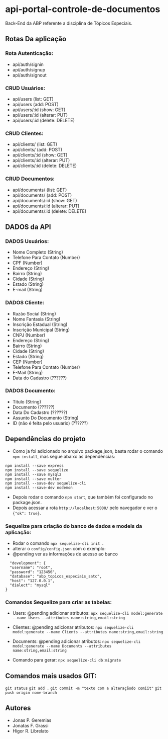 # api-portal-controle-de-documentos
Back-End da ABP referente a disciplina de Tópicos Especiais.


## Rotas Da aplicação

### Rota Autenticação:

* api/auth/signin
* api/auth/signup
* api/auth/signout

### CRUD Usuários:

* api/users (list: GET)
* api/users (add: POST)
* api/users/:id (show: GET)
* api/users/:id (alterar: PUT)
* api/users/:id (delete: DELETE)

### CRUD Clientes:

* api/clients/ (list: GET)
* api/clients/ (add: POST)
* api/clients/:id (show: GET)
* api/clients/:id (alterar: PUT)
* api/clients/:id (delete: DELETE)

### CRUD Documentos:

* api/documents/ (list: GET)
* api/documents/ (add: POST)
* api/documents/:id (show: GET)
* api/documents/:id (alterar: PUT)
* api/documents/:id (delete: DELETE)

## DADOS da API

### DADOS Usuários:

* Nome Completo                 (String)
* Telefone Para Contato         (Number)
* CPF                           (Number)
* Endereço                      (String)
* Bairro                        (String)
* Cidade                        (String)
* Estado                        (String)
* E-mail                        (String)

### DADOS Cliente:

* Razão Social                  (String)
* Nome Fantasia                 (String)
* Inscrição Estadual            (String)
* Inscrição Municipal           (String)
* CNPJ                          (Number)
* Endereço                      (String)
* Bairro                        (String)
* Cidade                        (String)
* Estado                        (String)
* CEP                           (Number)
* Telefone Para Contato         (Number)
* E-Mail                        (String)
* Data do Cadastro              (??????)

### DADOS Documento:

* Titulo                        (String)
* Documento                     (??????)
* Data Do Cadastro              (??????)
* Assunto Do Documento          (String)
* ID (não é feita pelo usuario) (??????)


## Dependências do projeto 

* Como ja foi adicionado no arquivo package.json, basta rodar o comando `npm install`, mas segue abaixo as dependências:

```
npm install --save express
npm install --save sequelize
npm install --save mysql2
npm install --save multer
npm install --save-dev sequelize-cli
npm install --save-dev nodemon
```

* Depois rodar o comando `npm start`, que também foi configurado no package.json.
* Depois acessar a rota `http://localhost:5000/` pelo navegador e ver o `{"ok": true}`.

### Sequelize para criação do banco de dados e models da aplicação:

* Rodar o comando `npx sequelize-cli init `.
*  alterar o `config/config.json` com o exemplo:
* @pending ver as informações de acesso ao banco

 ```
   "development": {
   "username": "root",
   "password": "123456",
   "database": "abp_topicos_especiais_satc",
   "host": "127.0.0.1",
   "dialect": "mysql"
}
 ```

### Comandos Sequelize para criar as tabelas:

* Users: @pending adicionar atributos:
`npx sequelize-cli model:generate --name Users --attributes name:string,email:string `

* Clientes: @pending adicionar atributos:
`npx sequelize-cli model:generate --name Clients --attributes name:string,email:string `

* Documents: @pending adicionar atributos: 
`npx sequelize-cli model:generate --name Documents --attributes name:string,email:string `

* Comando para gerar: `npx sequelize-cli db:migrate`


## Comandos mais usados GIT:

`git status`
`git add .`
`git commit -m "texto com a alteraçãodo comiit"`
`git push origin nome-branch`



## Autores

* Jonas P.  Geremias
* Jonatas F.  Grassi
* Higor R. Librelato